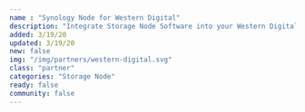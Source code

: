 ```yaml
---
name : "Synology Node for Western Digital"
description: "Integrate Storage Node Software into your Western Digital Hard Drive"
added: 3/19/20
updated: 3/19/20
new: false
img: "/img/partners/western-digital.svg"
class: "partner"
categories: "Storage Node"
ready: false
community: false
---
```

